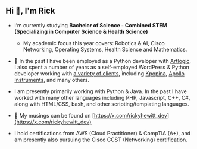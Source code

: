 <h2>Hi 👋, I'm Rick</h2>

- I’m currently studying **Bachelor of Science - Combined STEM (Specializing in Computer Science & Health Science)**
    - My academic focus this year covers: Robotics & AI, Cisco Networking, Operating Systems, Health Science and Mathematics.

- 💼 In the past I have been employed as a Python developer with [Artlogic](https://artlogic.net). I also spent a number of years as a self-employed WordPress & Python developer working with [a variety of clients](https://rickyhewitt.dev/portfolio), including [Kpopina](https://x.com/kpopinarab), [Apollo Instruments](https://apollo-instruments.com), and many others.

- I am presently primarily working with Python & Java. In the past I have worked with many other languages including PHP, Javascript, C++, C#, along with HTML/CSS, bash, and other scripting/templating languages.

- 📝 My musings can be found on [https://x.com/rickyhewitt_dev](https://x.com/rickyhewitt_dev)

- I hold certifications from AWS (Cloud Practitioner) & CompTIA (A+), and am presently also pursuing the Cisco CCST (Networking) certification.
